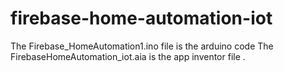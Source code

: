 # firebase-home-automation-iot
 The Firebase_HomeAutomation1.ino file is the arduino code 
 The FirebaseHomeAutomation_iot.aia is the app inventor file .
 
